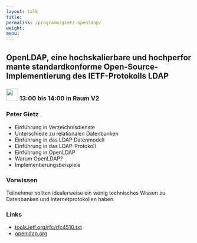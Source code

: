 ```yaml
---
layout: talk
title:
permalink: /programm/gietz-openldap/
weight: 
menu:
---
```

## OpenLDAP,&nbsp;eine&nbsp;hochskalierbare&nbsp;und&nbsp;hochperformante&nbsp;standardkonforme&nbsp;Open-Source-Implementierung&nbsp;des&nbsp;IETF-Protokolls&nbsp;LDAP

### <img height = "32" src="../../images/talk.svg"> 13:00 bis 14:00 in Raum V2

### Peter&nbsp;Gietz

- Einführung in Verzeichnisdienste
- Unterschiede zu relationalen Datenbanken
- Einführung in das LDAP Datenmodell
- Einführung in das LDAP-Protokoll
- Einführung in OpenLDAP
- Warum OpenLDAP?
- Implementierungsbeispiele

### Vorwissen

Teilnehmer sollten idealerweise ein wenig technisches Wissen zu Datenbanken und Internetprotokollen haben.

### Links

- <a href="https://tools.ietf.org/rfc/rfc4510.txt" target="_blank">tools.ietf.org/rfc/rfc4510.txt</a>
- <a href="http://www.openldap.org" target="_blank">openldap.org</a>
